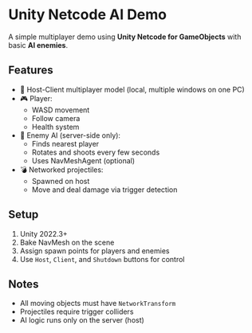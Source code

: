 # Unity Netcode AI Demo

A simple multiplayer demo using **Unity Netcode for GameObjects** with basic **AI enemies**.

## Features

- 🔗 Host-Client multiplayer model (local, multiple windows on one PC)
- 🎮 Player:
  - WASD movement
  - Follow camera
  - Health system
- 🤖 Enemy AI (server-side only):
  - Finds nearest player
  - Rotates and shoots every few seconds
  - Uses NavMeshAgent (optional)
- 💣 Networked projectiles:
  - Spawned on host
  - Move and deal damage via trigger detection

## Setup

1. Unity 2022.3+
2. Bake NavMesh on the scene
3. Assign spawn points for players and enemies
4. Use `Host`, `Client`, and `Shutdown` buttons for control

## Notes

- All moving objects must have `NetworkTransform`
- Projectiles require trigger colliders
- AI logic runs only on the server (host)
